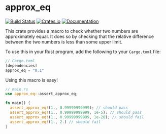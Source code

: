 # approx_eq

[![Build Status](https://travis-ci.org/al-jshen/approx_eq.svg?branch=master)](https://travis-ci.org/al-jshen/approx_eq)
[![Crates.io](https://img.shields.io/crates/v/approx_eq)](https://crates.io/crates/approx_eq)
[![Documentation](https://docs.rs/approx_eq/badge.svg)](https://docs.rs/approx_eq)

This crate provides a macro to check whether two numbers are approximately equal. It does so by checking that the relative difference between the two numbers is less than some upper limit.

To use this in your Rust program, add the following to your `Cargo.toml` file:

```rust
// Cargo.toml
[dependencies]
approx_eq = "0.1"
```

Using this macro is easy!

```rust
// main.rs
use approx_eq::assert_approx_eq;

fn main() {
  assert_approx_eq!(1., 0.99999999999); // should pass
  assert_approx_eq!(1., 0.99999999999, 1e-5); // should pass
  assert_approx_eq!(1., 0.99999999999, 1e-20); // should fail
  assert_approx_eq!(1., 2.) // should fail
}
```
